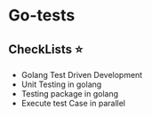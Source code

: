 # Go-tests

## CheckLists :star:

-   Golang Test Driven Development
-   Unit Testing in golang
-   Testing package in golang
-   Execute test Case in parallel

